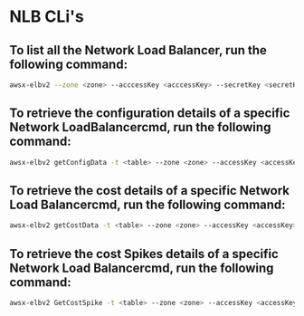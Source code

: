 # NLB CLi's

## To list all the Network Load Balancer, run the following command:

```bash
awsx-elbv2 --zone <zone> --acccessKey <acccessKey> --secretKey <secretKey> --crossAccountRoleArn <crossAccountRoleArn> --externalId <externalId> --env <env>
```

## To retrieve the configuration details of a specific Network LoadBalancercmd, run the following command:

```bash
awsx-elbv2 getConfigData -t <table> --zone <zone> --accessKey <accessKey> --secretKey <secretKey> --crossAccountRoleArn <crossAccountRoleArn> --external <externalId> --env <env> --lbArns <lbArns>
```

## To retrieve the cost details of a specific Network Load Balancercmd, run the following command:

```bash
awsx-elbv2 getCostData -t <table> --zone <zone> --accessKey <accessKey> --secretKey <secretKey> --crossAccountRoleArn <crossAccountRoleArn> --external <externalId> --env <env>
``` 
## To retrieve the cost Spikes details of a specific Network Load Balancercmd, run the following command:

```bash
awsx-elbv2 GetCostSpike -t <table> --zone <zone> --accessKey <accessKey> --secretKey <secretKey> --crossAccountRoleArn <crossAccountRoleArn> --external <externalId> --env <env> --granularity <granularity> --startDate <startDate> --endDate <endDate> 
```
